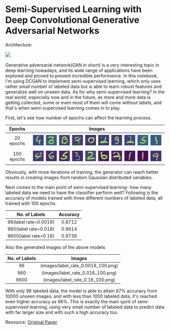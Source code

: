 # Semi-Supervised Learning with Deep Convolutional Generative Adversarial Networks
Architecture:

<img src="https://gluon.mxnet.io/_images/dcgan.png">

Generative adversarial network(GAN in short) is a very interesting topic in deep learning nowadays, and its wide range of applications have been explored and proved to present incredible performance. In this notebook, I'm using DCGAN to implement semi-supervised learning, which only uses rather small number of labeled data but is able to learn robust features and generalize well on unseen data. As for why semi-supervised learning? In the real world, especially now and in the future, as more and more data is getting collected, some or even most of them will come without labels, and that's when semi-supervised learning comes in to play.

First, let's see how number of epochs can affect the learning process.

|Epochs|Images|
|:---:|:---:|
|20 epochs|![](images/epoch_20.png)|
|100 epochs|![](images/epoch_100.png)|


Obviously, with more iterations of training, the generator can reach better results in creating images from random Gaussian distributed variables.

Next comes to the main point of semi-supervised learning- how many labeled data we need to have the classifier perform well? Following is the accuracy of models trained with three different numbers of labeled data, all trained with 100 epochs.

|No. of Labels|Accuracy|
|:---:|:---:|
|96(label rate=0.0016)|0.8712|
|960(label rate=0.016)|0.9614|
|9600(label rate=0.16)|0.9736|

Also the generated images of the above models

|No. of Labels|Images|
|:---:|:---:|
|96|(images/label_rate_0.0016_100.png)|
|960|(images/label_rate_0.016_100.png)|
|9600|(images/label_rate_0.16_100.png)|

With only 96 labeled data, the model is able to attain 87% accuracy from 10000 unseen images, and with less than 1000 labeled data, it's reached even higher accuracy as 96%. This is exactly the main spirit of semi-supervised learning, using very small number of labeled data to predict data with far larger size and with such a high accuracy too.

Resource:
[Original Paper](https://arxiv.org/pdf/1606.01583.pdf)
